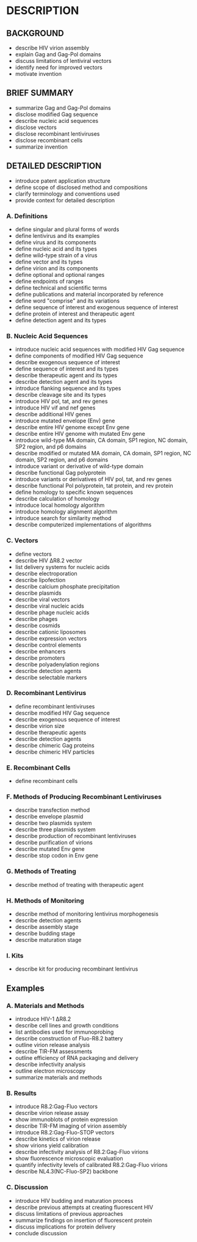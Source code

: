 # DESCRIPTION

## BACKGROUND

- describe HIV virion assembly
- explain Gag and Gag-Pol domains
- discuss limitations of lentiviral vectors
- identify need for improved vectors
- motivate invention

## BRIEF SUMMARY

- summarize Gag and Gag-Pol domains
- disclose modified Gag sequence
- describe nucleic acid sequences
- disclose vectors
- disclose recombinant lentiviruses
- disclose recombinant cells
- summarize invention

## DETAILED DESCRIPTION

- introduce patent application structure
- define scope of disclosed method and compositions
- clarify terminology and conventions used
- provide context for detailed description

### A. Definitions

- define singular and plural forms of words
- define lentivirus and its examples
- define virus and its components
- define nucleic acid and its types
- define wild-type strain of a virus
- define vector and its types
- define virion and its components
- define optional and optional ranges
- define endpoints of ranges
- define technical and scientific terms
- define publications and material incorporated by reference
- define word "comprise" and its variations
- define sequence of interest and exogenous sequence of interest
- define protein of interest and therapeutic agent
- define detection agent and its types

### B. Nucleic Acid Sequences

- introduce nucleic acid sequences with modified HIV Gag sequence
- define components of modified HIV Gag sequence
- describe exogenous sequence of interest
- define sequence of interest and its types
- describe therapeutic agent and its types
- describe detection agent and its types
- introduce flanking sequence and its types
- describe cleavage site and its types
- introduce HIV pol, tat, and rev genes
- introduce HIV vif and nef genes
- describe additional HIV genes
- introduce mutated envelope (Env) gene
- describe entire HIV genome except Env gene
- describe entire HIV genome with mutated Env gene
- introduce wild-type MA domain, CA domain, SP1 region, NC domain, SP2 region, and p6 domains
- describe modified or mutated MA domain, CA domain, SP1 region, NC domain, SP2 region, and p6 domains
- introduce variant or derivative of wild-type domain
- describe functional Gag polyprotein
- introduce variants or derivatives of HIV pol, tat, and rev genes
- describe functional Pol polyprotein, tat protein, and rev protein
- define homology to specific known sequences
- describe calculation of homology
- introduce local homology algorithm
- introduce homology alignment algorithm
- introduce search for similarity method
- describe computerized implementations of algorithms

### C. Vectors

- define vectors
- describe HIV ΔR8.2 vector
- list delivery systems for nucleic acids
- describe electroporation
- describe lipofection
- describe calcium phosphate precipitation
- describe plasmids
- describe viral vectors
- describe viral nucleic acids
- describe phage nucleic acids
- describe phages
- describe cosmids
- describe cationic liposomes
- describe expression vectors
- describe control elements
- describe enhancers
- describe promoters
- describe polyadenylation regions
- describe detection agents
- describe selectable markers

### D. Recombinant Lentivirus

- define recombinant lentiviruses
- describe modified HIV Gag sequence
- describe exogenous sequence of interest
- describe virion size
- describe therapeutic agents
- describe detection agents
- describe chimeric Gag proteins
- describe chimeric HIV particles

### E. Recombinant Cells

- define recombinant cells

### F. Methods of Producing Recombinant Lentiviruses

- describe transfection method
- describe envelope plasmid
- describe two plasmids system
- describe three plasmids system
- describe production of recombinant lentiviruses
- describe purification of virions
- describe mutated Env gene
- describe stop codon in Env gene

### G. Methods of Treating

- describe method of treating with therapeutic agent

### H. Methods of Monitoring

- describe method of monitoring lentivirus morphogenesis
- describe detection agents
- describe assembly stage
- describe budding stage
- describe maturation stage

### I. Kits

- describe kit for producing recombinant lentivirus

## Examples

### A. Materials and Methods

- introduce HIV-1 ΔR8.2
- describe cell lines and growth conditions
- list antibodies used for immunoprobing
- describe construction of Fluo-R8.2 battery
- outline virion release analysis
- describe TIR-FM assessments
- outline efficiency of RNA packaging and delivery
- describe infectivity analysis
- outline electron microscopy
- summarize materials and methods

### B. Results

- introduce R8.2:Gag-Fluo vectors
- describe virion release assay
- show immunoblots of protein expression
- describe TIR-FM imaging of virion assembly
- introduce R8.2:Gag-Fluo-STOP vectors
- describe kinetics of virion release
- show virions yield calibration
- describe infectivity analysis of R8.2:Gag-Fluo virions
- show fluorescence microscopic evaluation
- quantify infectivity levels of calibrated R8.2:Gag-Fluo virions
- describe NL4.3(NC-Fluo-SP2) backbone

### C. Discussion

- introduce HIV budding and maturation process
- describe previous attempts at creating fluorescent HIV
- discuss limitations of previous approaches
- summarize findings on insertion of fluorescent protein
- discuss implications for protein delivery
- conclude discussion

